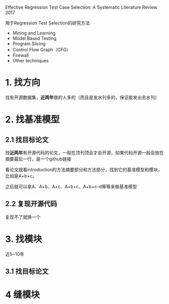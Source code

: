 Effective Regression Test Case Selection: A Systematic Literature Review 2017

用于Regression Test Selection的研究方法

- Mining and Learning
- Model Based Testing
- Program Slicing
- Control Flow Graph（CFG）
- Firewall
- Other techniques



# 1. 找方向

找有开源数据集，**近两年**做的人多的（而且是发水刊多的，保证能发出去水刊）

# 2. 找基准模型

## 2.1 找目标论文

找**近两年**有开源代码的论文，一般在顶刊顶会才会开源，如果代码开源一般会放在摘要最后一行，是一个github链接

看论文就看introduction的方法摘要部分和方法部分，找到它的基准模型和模块，比如是A+b+c。

之后就可以拿A、A+b、A+c、A+b+c、A+b+c-d等等来做基准模型

## 2.2 复现开源代码

复现不了就换一个

# 3. 找模块

近5~10年

## 3.1 找目标论文

# 4 缝模块

